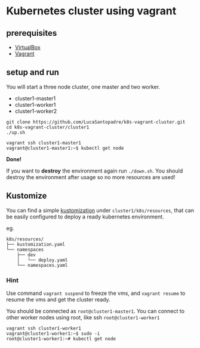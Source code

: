 # Kubernetes cluster using vagrant

## prerequisites
 - [VirtualBox](https://www.virtualbox.org/wiki/Downloads)
 - [Vagrant](https://www.vagrantup.com/downloads)


## setup and run

You will start a three node cluster, one master and two worker. 

 - cluster1-master1
 - cluster1-worker1
 - cluster1-worker2


```
git clone https://github.com/LucaSantopadre/k8s-vagrant-cluster.git
cd k8s-vagrant-cluster/cluster1
./up.sh

vagrant ssh cluster1-master1
vagrant@cluster1-master1:~$ kubectl get node
```
**Done!**

If you want to **destroy** the environment again run `./down.sh`. You should destroy the environment after usage so no more resources are used!

## Kustomize
You can find a simple [kustomization](https://kubernetes.io/docs/tasks/manage-kubernetes-objects/kustomization/) under `cluster1/k8s/resources`, that can be easily configured to deploy a ready kubernetes environment.

eg.
```
k8s/resources/
├── kustomization.yaml
└── namespaces
    ├── dev
    │   └── deploy.yaml
    └── namespaces.yaml
```

### Hint

Use command `vagrant suspend` to freeze the vms, and `vagrant resume` to resume the vms and get the cluster ready.

You should be connected as `root@cluster1-master1`. You can connect to other worker nodes using root, like ssh `root@cluster1-worker1`

```
vagrant ssh cluster1-worker1
vagrant@cluster1-worker1:~$ sudo -i
root@cluster1-worker1:~# kubectl get node
```